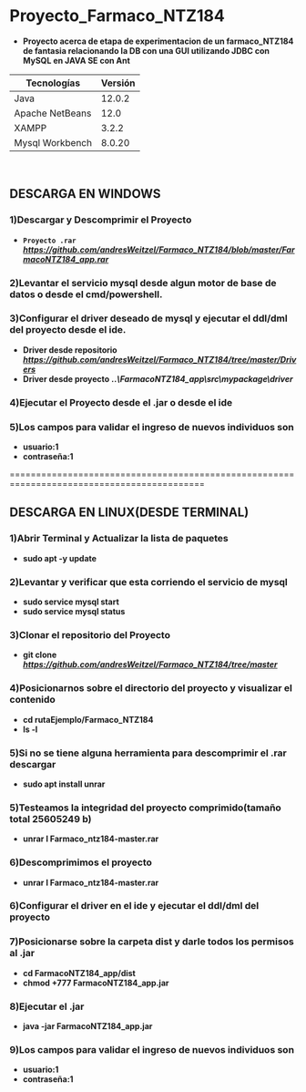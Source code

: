 # Proyecto_Farmaco_NTZ184

* **Proyecto acerca de etapa de experimentacion de un farmaco_NTZ184 de fantasia relacionando la DB con una GUI utilizando JDBC con MySQL en JAVA SE con Ant**

| Tecnologías | Versión |
| ------------- | ------------- |
| Java |   12.0.2 |
| Apache NetBeans |  12.0 |
| XAMPP | 3.2.2  |
| Mysql Workbench | 8.0.20  |

</br>

## DESCARGA EN WINDOWS

### 1)Descargar y Descomprimir el Proyecto

*  **`Proyecto .rar`** ***https://github.com/andresWeitzel/Farmaco_NTZ184/blob/master/FarmacoNTZ184_app.rar***


### 2)Levantar el servicio mysql desde algun motor de base de datos o desde el cmd/powershell.


### 3)Configurar el driver deseado de mysql  y ejecutar el ddl/dml del proyecto  desde el ide.


* **Driver desde repositorio** ***https://github.com/andresWeitzel/Farmaco_NTZ184/tree/master/Drivers*** 
* **Driver desde proyecto** ***..\FarmacoNTZ184_app\src\mypackage\driver***

### 4)Ejecutar el Proyecto desde el .jar  o desde el ide

### 5)Los campos para validar el ingreso de nuevos individuos son
* **usuario:1**
* **contraseña:1**


===========================================================================================
## DESCARGA EN LINUX(DESDE TERMINAL)
### 1)Abrir Terminal y Actualizar la lista de paquetes
* **sudo apt -y update**

### 2)Levantar y verificar que esta corriendo el servicio de mysql
* **sudo service mysql start**
* **sudo service mysql status**

### 3)Clonar el repositorio del Proyecto
* **git clone** ***https://github.com/andresWeitzel/Farmaco_NTZ184/tree/master***


### 4)Posicionarnos sobre el directorio del proyecto y visualizar el contenido
* **cd rutaEjemplo/Farmaco_NTZ184**
* **ls -l**

### 5)Si no se tiene alguna herramienta para descomprimir el .rar descargar
* **sudo apt install unrar**

### 5)Testeamos la integridad del proyecto comprimido(tamaño total 25605249 b)
* **unrar l Farmaco_ntz184-master.rar**

### 6)Descomprimimos el proyecto
* **unrar l Farmaco_ntz184-master.rar**

### 6)Configurar el driver en el ide y ejecutar el ddl/dml del proyecto

### 7)Posicionarse sobre la carpeta dist y darle todos los permisos al .jar
* **cd FarmacoNTZ184_app/dist**
* **chmod +777 FarmacoNTZ184_app.jar**

### 8)Ejecutar el .jar
* **java -jar FarmacoNTZ184_app.jar**

### 9)Los campos para validar el ingreso de nuevos individuos son
* **usuario:1**
* **contraseña:1**



